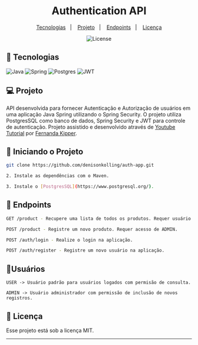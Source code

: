 <h1 align="center">Authentication API</h1>

<p align="center">
  <a href="#-tecnologias">Tecnologias</a>&nbsp;&nbsp;&nbsp;|&nbsp;&nbsp;&nbsp;
  <a href="#-projeto">Projeto</a>&nbsp;&nbsp;&nbsp;|&nbsp;&nbsp;&nbsp;
  <a href="#-endpoints">Endpoints</a>&nbsp;&nbsp;&nbsp;|&nbsp;&nbsp;&nbsp;
  <a href="#memo-licença">Licença</a>
</p>

<p align="center">
  <img alt="License" src="https://img.shields.io/static/v1?label=license&message=MIT&color=49AA26&labelColor=000000">
</p>

## 🚀 Tecnologias

![Java](https://img.shields.io/badge/java-%23ED8B00.svg?style=for-the-badge&logo=openjdk&logoColor=white)
![Spring](https://img.shields.io/badge/spring-%236DB33F.svg?style=for-the-badge&logo=spring&logoColor=white)
![Postgres](https://img.shields.io/badge/postgres-%23316192.svg?style=for-the-badge&logo=postgresql&logoColor=white)
![JWT](https://img.shields.io/badge/JWT-black?style=for-the-badge&logo=JSON%20web%20tokens)

## 💻 Projeto
API desenvolvida para fornecer Autenticação e Autorização de usuários em uma aplicação Java Spring utilizando o Spring Security. O projeto utiliza PostgresSQL como banco de dados, Spring Security e JWT para controle de autenticação. Projeto assistido e desenvolvido através de [Youtube Tutorial](https://www.youtube.com/watch?v=5w-YCcOjPD0) por [Fernanda Kipper](https://github.com/Fernanda-Kipper). 



## 🏃 Iniciando o Projeto

```bash
git clone https://github.com/denisonkolling/auth-app.git

2. Instale as dependências com o Maven.

3. Instale o [PostgresSQL](https://www.postgresql.org/).
```

## 🔖 Endpoints

```bash
GET /product - Recupere uma lista de todos os produtos. Requer usuário autenticado.

POST /product - Registre um novo produto. Requer acesso de ADMIN.

POST /auth/login - Realize o login na aplicação.

POST /auth/register - Registre um novo usuário na aplicação.
```

##  🔐Usuários

```
USER -> Usuário padrão para usuários logados com permisão de consulta.

ADMIN -> Usuário administrador com permissão de inclusão de novos registros.
```
## 📝 Licença

Esse projeto está sob a licença MIT.

---